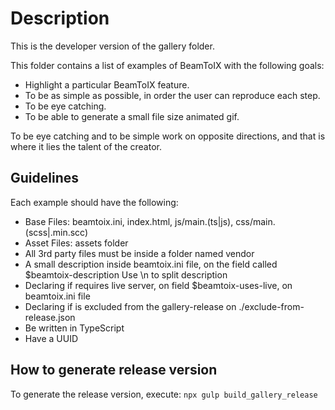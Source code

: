 # Description

This is the developer version of the gallery folder.

This folder contains a list of examples of BeamToIX with the following goals:
- Highlight a particular BeamToIX feature.
- To be as simple as possible, in order the user can reproduce each step.
- To be eye catching.
- To be able to generate a small file size animated gif.

To be eye catching and to be simple work on opposite directions,
and that is where it lies the talent of the creator.

## Guidelines

Each example should have the following:
- Base Files: beamtoix.ini, index.html, js/main.(ts|js), css/main.(scss|.min.scc)
- Asset Files: assets folder
- All 3rd party files must be inside a folder named vendor
- A small description inside beamtoix.ini file, on the field called $beamtoix-description
    Use \n to split description
- Declaring if requires live server, on field $beamtoix-uses-live, on beamtoix.ini file
- Declaring if is excluded from the gallery-release on ./exclude-from-release.json
- Be written in TypeScript
- Have a UUID

## How to generate release version

To generate the release version, execute: `npx gulp build_gallery_release`
